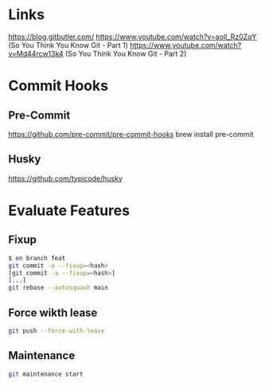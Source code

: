 # Links
https://blog.gitbutler.com/
https://www.youtube.com/watch?v=aolI_Rz0ZqY (So You Think You Know Git - Part 1)
https://www.youtube.com/watch?v=Md44rcw13k4 (So You Think You Know Git - Part 2)

# Commit Hooks

## Pre-Commit
https://github.com/pre-commit/pre-commit-hooks
brew install pre-commit

## Husky
https://github.com/typicode/husky

# Evaluate Features
## Fixup

```bash
$ on branch feat
git commit -a --fixup=<hash>
[git commit -a --fixup=<hash>]
[...]
git rebase --autosquash main
```

## Force wikth lease

```bash
git push --force-with-lease
```

## Maintenance

```bash
git maintenance start
```
